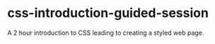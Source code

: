 # css-introduction-guided-session
A 2 hour introduction to CSS leading to creating a styled web page.
